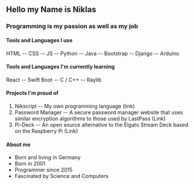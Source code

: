 ## Hello my Name is Niklas

### Programming is my passion as well as my job 



#### Tools and Languages I use

HTML -- CSS -- JS -- Python -- Java -- Bootstrap -- Django -- Arduino 



#### Tools and Languages I'm currently learning

React -- Swift Boot -- C / C++ -- Raylib



#### Projects I'm proud of

1. Nikscript -- My own programming language (link)
2. Password Manager -- A secure password manager website that uses similar encryption algorithms to those used by LastPass (Link)
3. Pi-Deck -- An open source alternative to the Elgato Stream Deck based on the Raspberry Pi (Link)



#### About me

- Born and living in Germany
- Born in 2001
- Programmer since 2015
- Fascinated by Science and Computers